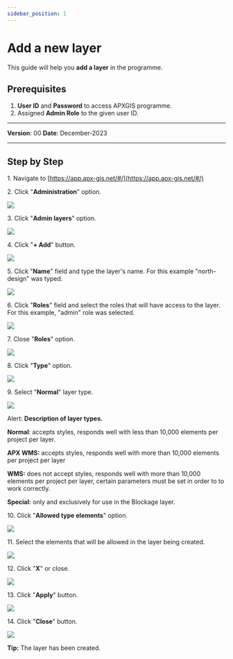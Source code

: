 ```yaml
---
sidebar_position: 1
---
```


# Add a new layer

This guide will help you **add a layer** in the programme.

## **Prerequisites**
1.	**User ID** and **Password** to access APXGIS programme.
2.	Assigned **Admin Role** to the given user ID.


------------

**Version**: 00
**Date**: December-2023

------------
## **Step by Step**


1\. Navigate to [https://app.apx-gis.net/#/](https://app.apx-gis.net/#/)


2\. Click "**Administration**" option.

![](https://ajeuwbhvhr.cloudimg.io/colony-recorder.s3.amazonaws.com/files/2023-12-25/fd169d66-6434-4c8e-b0b7-c9b2ac7516fe/ascreenshot.jpeg?tl_px=0,0&br_px=1032,576&force_format=png&width=1032&wat_scale=92&wat=1&wat_opacity=1&wat_gravity=northwest&wat_url=https://colony-recorder.s3.amazonaws.com/images/watermarks/14B8A6_standard.png&wat_pad=123,70)


3\. Click "**Admin layers**" option.

![](https://ajeuwbhvhr.cloudimg.io/colony-recorder.s3.amazonaws.com/files/2023-12-25/0cab686f-ebf2-43e6-835a-2e69f4d31610/ascreenshot.jpeg?tl_px=0,310&br_px=1032,887&force_format=png&width=1032&wat_scale=92&wat=1&wat_opacity=1&wat_gravity=northwest&wat_url=https://colony-recorder.s3.amazonaws.com/images/watermarks/14B8A6_standard.png&wat_pad=87,293)


4\. Click "**\+ Add**" button.

![](https://ajeuwbhvhr.cloudimg.io/colony-recorder.s3.amazonaws.com/files/2023-12-25/016f0703-30c9-44d2-be4f-4a4358115066/ascreenshot.jpeg?tl_px=0,310&br_px=1032,887&force_format=png&width=1032&wat_scale=92&wat=1&wat_opacity=1&wat_gravity=northwest&wat_url=https://colony-recorder.s3.amazonaws.com/images/watermarks/14B8A6_standard.png&wat_pad=323,511)


5\. Click "**Name**" field and type the layer's name. For this example "north-design" was typed.

![](https://ajeuwbhvhr.cloudimg.io/colony-recorder.s3.amazonaws.com/files/2023-12-26/4c6786c8-9178-4d74-99ff-dbbd8c8b19ad/user_cropped_screenshot.jpeg?tl_px=0,0&br_px=1032,576&force_format=png&width=1032&wat_scale=92&wat=1&wat_opacity=1&wat_gravity=northwest&wat_url=https://colony-recorder.s3.amazonaws.com/images/watermarks/14B8A6_standard.png&wat_pad=158,48)


6\. Click "**Roles**" field and select the roles that will have access to the layer. For this example, "admin" role was selected.

![](https://ajeuwbhvhr.cloudimg.io/colony-recorder.s3.amazonaws.com/files/2023-12-26/dfdc0942-601f-49cd-ba51-4b7d0131b70f/user_cropped_screenshot.jpeg?tl_px=0,0&br_px=1376,769&force_format=png&width=1120.0&wat=1&wat_opacity=1&wat_gravity=northwest&wat_url=https://colony-recorder.s3.amazonaws.com/images/watermarks/14B8A6_standard.png&wat_pad=505,77)


7\. Close "**Roles**" option.

![](https://ajeuwbhvhr.cloudimg.io/colony-recorder.s3.amazonaws.com/files/2023-12-26/cbcaaf50-9957-4a8f-8f39-e14f76a68d01/ascreenshot.jpeg?tl_px=0,0&br_px=1376,769&force_format=png&width=1120.0&wat=1&wat_opacity=1&wat_gravity=northwest&wat_url=https://colony-recorder.s3.amazonaws.com/images/watermarks/14B8A6_standard.png&wat_pad=498,106)


8\. Click "**Type**" option.

![](https://ajeuwbhvhr.cloudimg.io/colony-recorder.s3.amazonaws.com/files/2023-12-26/c0a3a8c0-920b-4ab8-b976-7c25cfa660b9/user_cropped_screenshot.jpeg?tl_px=0,0&br_px=1376,769&force_format=png&width=1120.0&wat=1&wat_opacity=1&wat_gravity=northwest&wat_url=https://colony-recorder.s3.amazonaws.com/images/watermarks/14B8A6_standard.png&wat_pad=506,179)


9\. Select "**Normal**" layer type.

![](https://ajeuwbhvhr.cloudimg.io/colony-recorder.s3.amazonaws.com/files/2023-12-26/396e34fa-e3a1-4f0c-8f62-ab7a9a6eefe4/screenshot.jpeg?tl_px=0,0&br_px=1912,883&force_format=png&width=1120.0)


Alert: **Description of layer types.**

**Normal**: accepts styles, responds well with less than 10,000 elements per project per layer.

**APX WMS:** accepts styles, responds well with more than 10,000 elements per project per layer

**WMS:** does not accept styles, responds well with more than 10,000 elements per project per layer, certain parameters must be set in order to to work correctly.

**Special:** only and exclusively for use in the Blockage layer.


10\. Click "**Allowed type elements**" option.

![](https://ajeuwbhvhr.cloudimg.io/colony-recorder.s3.amazonaws.com/files/2023-12-26/632fffa9-5c8f-45e7-8e5b-27e4ef158ea9/ascreenshot.jpeg?tl_px=0,0&br_px=1376,769&force_format=png&width=1120.0&wat=1&wat_opacity=1&wat_gravity=northwest&wat_url=https://colony-recorder.s3.amazonaws.com/images/watermarks/14B8A6_standard.png&wat_pad=503,228)


11\. Select the elements that will be allowed in the layer being created.

![](https://ajeuwbhvhr.cloudimg.io/colony-recorder.s3.amazonaws.com/files/2023-12-26/909ae975-8742-40eb-8643-8eddc84c8769/ascreenshot.jpeg?tl_px=0,0&br_px=1719,887&force_format=png&width=1120.0&wat=1&wat_opacity=1&wat_gravity=northwest&wat_url=https://colony-recorder.s3.amazonaws.com/images/watermarks/14B8A6_standard.png&wat_pad=77,315)


12\. Click "**X**" or close.

![](https://ajeuwbhvhr.cloudimg.io/colony-recorder.s3.amazonaws.com/files/2023-12-26/727b9e51-f728-4877-9473-c01501d16dd7/ascreenshot.jpeg?tl_px=0,0&br_px=1376,769&force_format=png&width=1120.0&wat=1&wat_opacity=1&wat_gravity=northwest&wat_url=https://colony-recorder.s3.amazonaws.com/images/watermarks/14B8A6_standard.png&wat_pad=497,253)


13\. Click "**Apply**" button.

![](https://ajeuwbhvhr.cloudimg.io/colony-recorder.s3.amazonaws.com/files/2023-12-26/18ac5d3f-4ad6-4c34-9a84-2dfa11e60ea1/ascreenshot.jpeg?tl_px=0,0&br_px=1719,887&force_format=png&width=1120.0&wat=1&wat_opacity=1&wat_gravity=northwest&wat_url=https://colony-recorder.s3.amazonaws.com/images/watermarks/14B8A6_standard.png&wat_pad=169,525)


14\. Click "**Close**" button.

![](https://ajeuwbhvhr.cloudimg.io/colony-recorder.s3.amazonaws.com/files/2023-12-26/21f4da5e-3e3c-41e5-9426-a27de059fe8b/ascreenshot.jpeg?tl_px=0,0&br_px=1719,887&force_format=png&width=1120.0&wat=1&wat_opacity=1&wat_gravity=northwest&wat_url=https://colony-recorder.s3.amazonaws.com/images/watermarks/14B8A6_standard.png&wat_pad=253,524)


**Tip:** The layer has been created.

